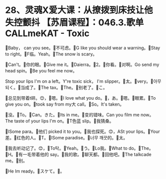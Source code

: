 # 28、灵魂X爱大课：从撩拨到床技让他失控颤抖 【苏眉课程】：046.3.歌单 CALLmeKAT - Toxic

🎼Baby， can you see。🎼不可虑。🎼G like you should wear a warning。🎼Stay to right。🎼F临。Yeah。🎼The snow is scary。

🎼Can't。🎼你的眼。🎼Give me it。🎼Daierra。🎼2。🎼你看。🎼对啊。Go send my head spin。🎼Be you feel me now。

Stop your lips I'm on a left。Y're toxic sick， I'm slipper。🎼太。🎼very。🎼아무 되く。🎼当成了。🎼The tax。🎼The。🎼别老了。🎼こ。

🎼总见到带着t碎。😊，🎼嗯。🎼I love what you do。🎼，あ。🎼嗯。🎼眼累。🎼To give you on。🎼took say from my大 call。🎼So。It's taken。

🎼没。🎼To。🎼Can。きた。🎼Its in me。🎼变的错味。Can you film me now。The taste of your lips I'm on。🎼T色蓝 slip。🎼我猜桑。

🎼ISome para。🎼他们 picked it to you。🎼我也探死。😊，ASt your lips。🎼Your差。🎼红色的人。🎼T。🎼ISome paradise。🎼너무 깨끗的。🎼太。

🎼我去听动记了。😊，🎼To탁。🎼Yeah。🎼う。🎼Lo我。🎼What to do。🎼The。🎼H。🎼有一毛带着他的 say。🎼我的歌。🎼聊天都。🎼回他吧。🎼The talkcade me。🎼别。

🎼He Im ready。🎼スケて。🎼。